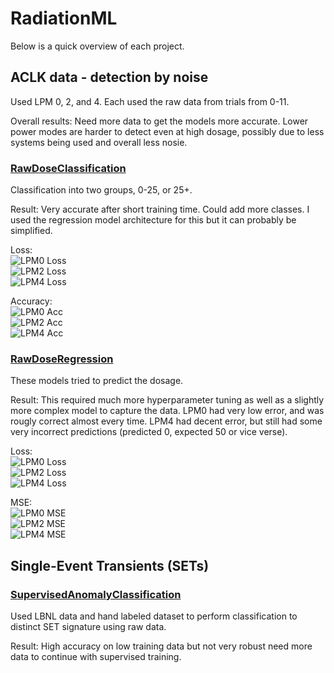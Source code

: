 # RadiationML
Below is a quick overview of each project.

## ACLK data - detection by noise
Used LPM 0, 2, and 4. Each used the raw data from trials from 0-11.

Overall results: Need more data to get the models more accurate. Lower power modes are harder to detect even at high dosage, possibly due to less systems being used and overall less nosie.

### [RawDoseClassification](RawDoseClassification.ipynb)
Classification into two groups, 0-25, or 25+.

Result: Very accurate after short training time. Could add more classes. I used the regression model architecture for this but it can probably be simplified.

Loss:  
![LPM0 Loss](figures/class_LPM0_loss.png)  
![LPM2 Loss](figures/class_LPM2_loss.png)  
![LPM4 Loss](figures/class_LPM4_loss.png)  

Accuracy:  
![LPM0 Acc](figures/class_LPM0_acc.png)  
![LPM2 Acc](figures/class_LPM2_acc.png)  
![LPM4 Acc](figures/class_LPM4_acc.png)  

### [RawDoseRegression](RawDoseRegression.ipynb)
These models tried to predict the dosage.

Result: This required much more hyperparameter tuning as well as a slightly more complex model to capture the data. LPM0 had very low error, and was rougly correct almost every time.
LPM4 had decent error, but still had some very incorrect predictions (predicted 0, expected 50 or vice verse).


Loss:  
![LPM0 Loss](figures/reg_LPM0_loss.png)  
![LPM2 Loss](figures/reg_LPM2_loss.png)  
![LPM4 Loss](figures/reg_LPM4_loss.png)  

MSE:  
![LPM0 MSE](figures/reg_LPM0_mse.png)  
![LPM2 MSE](figures/reg_LPM2_mse.png)  
![LPM4 MSE](figures/reg_LPM4_mse.png)  

## Single-Event Transients (SETs)

### [SupervisedAnomalyClassification](SupervisedAnomalyClassification.ipynb)
Used LBNL data and hand labeled dataset to perform classification to distinct SET signature using raw data.

Result: High accuracy on low training data but not very robust need more data to continue with supervised training.
